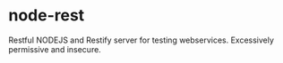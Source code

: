 node-rest
=========

Restful NODEJS and Restify server for testing webservices.
Excessively permissive and insecure.
